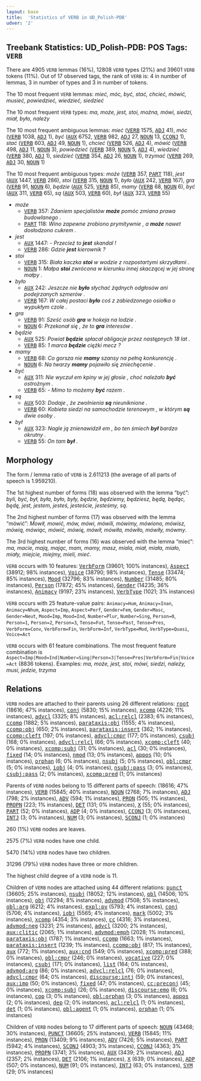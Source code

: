 ```yaml
---
layout: base
title:  'Statistics of VERB in UD_Polish-PDB'
udver: '2'
---
```


## Treebank Statistics: UD_Polish-PDB: POS Tags: `VERB`

There are 4905 `VERB` lemmas (16%), 12808 `VERB` types (21%) and 39601 `VERB` tokens (11%).
Out of 17 observed tags, the rank of `VERB` is: 4 in number of lemmas, 3 in number of types and 3 in number of tokens.

The 10 most frequent `VERB` lemmas: <em>mieć, móc, być, stać, chcieć, mówić, musieć, powiedzieć, wiedzieć, siedzieć</em>

The 10 most frequent `VERB` types:  <em>ma, może, jest, stoi, można, mówi, siedzi, miał, było, należy</em>

The 10 most frequent ambiguous lemmas: <em>mieć</em> (<tt><a href="pl_pdb-pos-VERB.html">VERB</a></tt> 1575, <tt><a href="pl_pdb-pos-ADJ.html">ADJ</a></tt> 41), <em>móc</em> (<tt><a href="pl_pdb-pos-VERB.html">VERB</a></tt> 1038, <tt><a href="pl_pdb-pos-ADJ.html">ADJ</a></tt> 1), <em>być</em> (<tt><a href="pl_pdb-pos-AUX.html">AUX</a></tt> 6752, <tt><a href="pl_pdb-pos-VERB.html">VERB</a></tt> 982, <tt><a href="pl_pdb-pos-ADJ.html">ADJ</a></tt> 27, <tt><a href="pl_pdb-pos-NOUN.html">NOUN</a></tt> 13, <tt><a href="pl_pdb-pos-CCONJ.html">CCONJ</a></tt> 1), <em>stać</em> (<tt><a href="pl_pdb-pos-VERB.html">VERB</a></tt> 603, <tt><a href="pl_pdb-pos-ADJ.html">ADJ</a></tt> 49, <tt><a href="pl_pdb-pos-NOUN.html">NOUN</a></tt> 1), <em>chcieć</em> (<tt><a href="pl_pdb-pos-VERB.html">VERB</a></tt> 526, <tt><a href="pl_pdb-pos-ADJ.html">ADJ</a></tt> 4), <em>mówić</em> (<tt><a href="pl_pdb-pos-VERB.html">VERB</a></tt> 498, <tt><a href="pl_pdb-pos-ADJ.html">ADJ</a></tt> 11, <tt><a href="pl_pdb-pos-NOUN.html">NOUN</a></tt> 3), <em>powiedzieć</em> (<tt><a href="pl_pdb-pos-VERB.html">VERB</a></tt> 389, <tt><a href="pl_pdb-pos-NOUN.html">NOUN</a></tt> 5, <tt><a href="pl_pdb-pos-ADJ.html">ADJ</a></tt> 4), <em>wiedzieć</em> (<tt><a href="pl_pdb-pos-VERB.html">VERB</a></tt> 380, <tt><a href="pl_pdb-pos-ADJ.html">ADJ</a></tt> 1), <em>siedzieć</em> (<tt><a href="pl_pdb-pos-VERB.html">VERB</a></tt> 354, <tt><a href="pl_pdb-pos-ADJ.html">ADJ</a></tt> 26, <tt><a href="pl_pdb-pos-NOUN.html">NOUN</a></tt> 1), <em>trzymać</em> (<tt><a href="pl_pdb-pos-VERB.html">VERB</a></tt> 269, <tt><a href="pl_pdb-pos-ADJ.html">ADJ</a></tt> 30, <tt><a href="pl_pdb-pos-NOUN.html">NOUN</a></tt> 1)

The 10 most frequent ambiguous types:  <em>może</em> (<tt><a href="pl_pdb-pos-VERB.html">VERB</a></tt> 357, <tt><a href="pl_pdb-pos-PART.html">PART</a></tt> 118), <em>jest</em> (<tt><a href="pl_pdb-pos-AUX.html">AUX</a></tt> 1447, <tt><a href="pl_pdb-pos-VERB.html">VERB</a></tt> 286), <em>stoi</em> (<tt><a href="pl_pdb-pos-VERB.html">VERB</a></tt> 315, <tt><a href="pl_pdb-pos-NOUN.html">NOUN</a></tt> 1), <em>było</em> (<tt><a href="pl_pdb-pos-AUX.html">AUX</a></tt> 242, <tt><a href="pl_pdb-pos-VERB.html">VERB</a></tt> 167), <em>gra</em> (<tt><a href="pl_pdb-pos-VERB.html">VERB</a></tt> 91, <tt><a href="pl_pdb-pos-NOUN.html">NOUN</a></tt> 6), <em>będzie</em> (<tt><a href="pl_pdb-pos-AUX.html">AUX</a></tt> 525, <tt><a href="pl_pdb-pos-VERB.html">VERB</a></tt> 85), <em>mamy</em> (<tt><a href="pl_pdb-pos-VERB.html">VERB</a></tt> 68, <tt><a href="pl_pdb-pos-NOUN.html">NOUN</a></tt> 6), <em>być</em> (<tt><a href="pl_pdb-pos-AUX.html">AUX</a></tt> 311, <tt><a href="pl_pdb-pos-VERB.html">VERB</a></tt> 65), <em>są</em> (<tt><a href="pl_pdb-pos-AUX.html">AUX</a></tt> 503, <tt><a href="pl_pdb-pos-VERB.html">VERB</a></tt> 60), <em>był</em> (<tt><a href="pl_pdb-pos-AUX.html">AUX</a></tt> 323, <tt><a href="pl_pdb-pos-VERB.html">VERB</a></tt> 55)


* <em>może</em>
  * <tt><a href="pl_pdb-pos-VERB.html">VERB</a></tt> 357: <em>Zdaniem specjalistów <b>może</b> pomóc zmiana prawa budowlanego .</em>
  * <tt><a href="pl_pdb-pos-PART.html">PART</a></tt> 118: <em>Wino zapewne zrobiono prymitywnie , a <b>może</b> nawet dosłodzono cukrem .</em>
* <em>jest</em>
  * <tt><a href="pl_pdb-pos-AUX.html">AUX</a></tt> 1447: <em>- Przecież to <b>jest</b> skandal !</em>
  * <tt><a href="pl_pdb-pos-VERB.html">VERB</a></tt> 286: <em>Gdzie <b>jest</b> kierownik ?</em>
* <em>stoi</em>
  * <tt><a href="pl_pdb-pos-VERB.html">VERB</a></tt> 315: <em>Biała kaczka <b>stoi</b> w wodzie z rozpostartymi skrzydłami .</em>
  * <tt><a href="pl_pdb-pos-NOUN.html">NOUN</a></tt> 1: <em>Małpa <b>stoi</b> zwrócona w kierunku innej skaczącej w jej stronę małpy .</em>
* <em>było</em>
  * <tt><a href="pl_pdb-pos-AUX.html">AUX</a></tt> 242: <em>Jeszcze nie <b>było</b> słychać żądnych odgłosów ani podejrzanych szmerów .</em>
  * <tt><a href="pl_pdb-pos-VERB.html">VERB</a></tt> 167: <em>W całej postaci <b>było</b> coś z zabiedzonego osiołka o wypukłym czole .</em>
* <em>gra</em>
  * <tt><a href="pl_pdb-pos-VERB.html">VERB</a></tt> 91: <em>Sześć osób <b>gra</b> w hokeja na lodzie .</em>
  * <tt><a href="pl_pdb-pos-NOUN.html">NOUN</a></tt> 6: <em>Przekonał się , że to <b>gra</b> interesów .</em>
* <em>będzie</em>
  * <tt><a href="pl_pdb-pos-AUX.html">AUX</a></tt> 525: <em>Powiat <b>będzie</b> spłacał obligacje przez następnych 18 lat .</em>
  * <tt><a href="pl_pdb-pos-VERB.html">VERB</a></tt> 85: <em>1 marca <b>będzie</b> ciężki mecz ?</em>
* <em>mamy</em>
  * <tt><a href="pl_pdb-pos-VERB.html">VERB</a></tt> 68: <em>Co gorsza nie <b>mamy</b> szansy na pełną konkurencję .</em>
  * <tt><a href="pl_pdb-pos-NOUN.html">NOUN</a></tt> 6: <em>Na twarzy <b>mamy</b> pojawiło się zniechęcenie .</em>
* <em>być</em>
  * <tt><a href="pl_pdb-pos-AUX.html">AUX</a></tt> 311: <em>Nie wyczuł em kpiny w jej głosie , choć należało <b>być</b> ostrożnym .</em>
  * <tt><a href="pl_pdb-pos-VERB.html">VERB</a></tt> 65: <em>- Mimo to możemy <b>być</b> razem .</em>
* <em>są</em>
  * <tt><a href="pl_pdb-pos-AUX.html">AUX</a></tt> 503: <em>Dodaje , że zwolnienia <b>są</b> nieuniknione .</em>
  * <tt><a href="pl_pdb-pos-VERB.html">VERB</a></tt> 60: <em>Kobieta siedzi na samochodzie terenowym , w którym <b>są</b> dwie osoby .</em>
* <em>był</em>
  * <tt><a href="pl_pdb-pos-AUX.html">AUX</a></tt> 323: <em>Nagle ją znienawidził em , bo ten śmiech <b>był</b> bardzo okrutny .</em>
  * <tt><a href="pl_pdb-pos-VERB.html">VERB</a></tt> 55: <em>On tam <b>był</b> .</em>

## Morphology

The form / lemma ratio of `VERB` is 2.611213 (the average of all parts of speech is 1.959210).

The 1st highest number of forms (18) was observed with the lemma “być”: <em>byli, być, był, była, było, były, będzie, będziemy, będziesz, będą, będąc, będę, jest, jestem, jesteś, jesteście, jesteśmy, są</em>.

The 2nd highest number of forms (17) was observed with the lemma “mówić”: <em>Mowił, mowić, mów, mówi, mówili, mówimy, mówiono, mówisz, mówią, mówiąc, mówić, mówię, mówił, mówiła, mówiło, mówiły, mówmy</em>.

The 3rd highest number of forms (16) was observed with the lemma “mieć”: <em>ma, macie, mają, mając, mam, mamy, masz, miala, miał, miała, miało, miały, miejcie, miejmy, mieli, mieć</em>.

`VERB` occurs with 10 features: <tt><a href="pl_pdb-feat-VerbForm.html">VerbForm</a></tt> (39601; 100% instances), <tt><a href="pl_pdb-feat-Aspect.html">Aspect</a></tt> (38912; 98% instances), <tt><a href="pl_pdb-feat-Voice.html">Voice</a></tt> (38790; 98% instances), <tt><a href="pl_pdb-feat-Tense.html">Tense</a></tt> (33474; 85% instances), <tt><a href="pl_pdb-feat-Mood.html">Mood</a></tt> (32796; 83% instances), <tt><a href="pl_pdb-feat-Number.html">Number</a></tt> (31485; 80% instances), <tt><a href="pl_pdb-feat-Person.html">Person</a></tt> (17872; 45% instances), <tt><a href="pl_pdb-feat-Gender.html">Gender</a></tt> (14235; 36% instances), <tt><a href="pl_pdb-feat-Animacy.html">Animacy</a></tt> (9197; 23% instances), <tt><a href="pl_pdb-feat-VerbType.html">VerbType</a></tt> (1021; 3% instances)

`VERB` occurs with 25 feature-value pairs: `Animacy=Hum`, `Animacy=Inan`, `Animacy=Nhum`, `Aspect=Imp`, `Aspect=Perf`, `Gender=Fem`, `Gender=Masc`, `Gender=Neut`, `Mood=Imp`, `Mood=Ind`, `Number=Plur`, `Number=Sing`, `Person=0`, `Person=1`, `Person=2`, `Person=3`, `Tense=Fut`, `Tense=Past`, `Tense=Pres`, `VerbForm=Conv`, `VerbForm=Fin`, `VerbForm=Inf`, `VerbType=Mod`, `VerbType=Quasi`, `Voice=Act`

`VERB` occurs with 61 feature combinations.
The most frequent feature combination is `Aspect=Imp|Mood=Ind|Number=Sing|Person=3|Tense=Pres|VerbForm=Fin|Voice=Act` (8836 tokens).
Examples: <em>ma, może, jest, stoi, mówi, siedzi, należy, musi, jedzie, trzyma</em>


## Relations

`VERB` nodes are attached to their parents using 26 different relations: <tt><a href="pl_pdb-dep-root.html">root</a></tt> (18616; 47% instances), <tt><a href="pl_pdb-dep-conj.html">conj</a></tt> (5830; 15% instances), <tt><a href="pl_pdb-dep-xcomp.html">xcomp</a></tt> (4226; 11% instances), <tt><a href="pl_pdb-dep-advcl.html">advcl</a></tt> (3325; 8% instances), <tt><a href="pl_pdb-dep-acl-relcl.html">acl:relcl</a></tt> (2383; 6% instances), <tt><a href="pl_pdb-dep-ccomp.html">ccomp</a></tt> (1882; 5% instances), <tt><a href="pl_pdb-dep-parataxis-obj.html">parataxis:obj</a></tt> (1555; 4% instances), <tt><a href="pl_pdb-dep-ccomp-obj.html">ccomp:obj</a></tt> (650; 2% instances), <tt><a href="pl_pdb-dep-parataxis-insert.html">parataxis:insert</a></tt> (362; 1% instances), <tt><a href="pl_pdb-dep-ccomp-cleft.html">ccomp:cleft</a></tt> (197; 0% instances), <tt><a href="pl_pdb-dep-advcl-cmpr.html">advcl:cmpr</a></tt> (177; 0% instances), <tt><a href="pl_pdb-dep-csubj.html">csubj</a></tt> (168; 0% instances), <tt><a href="pl_pdb-dep-advcl-relcl.html">advcl:relcl</a></tt> (66; 0% instances), <tt><a href="pl_pdb-dep-xcomp-cleft.html">xcomp:cleft</a></tt> (40; 0% instances), <tt><a href="pl_pdb-dep-xcomp-subj.html">xcomp:subj</a></tt> (31; 0% instances), <tt><a href="pl_pdb-dep-acl.html">acl</a></tt> (30; 0% instances), <tt><a href="pl_pdb-dep-fixed.html">fixed</a></tt> (14; 0% instances), <tt><a href="pl_pdb-dep-nmod.html">nmod</a></tt> (13; 0% instances), <tt><a href="pl_pdb-dep-appos.html">appos</a></tt> (10; 0% instances), <tt><a href="pl_pdb-dep-orphan.html">orphan</a></tt> (6; 0% instances), <tt><a href="pl_pdb-dep-nsubj.html">nsubj</a></tt> (5; 0% instances), <tt><a href="pl_pdb-dep-obl-cmpr.html">obl:cmpr</a></tt> (5; 0% instances), <tt><a href="pl_pdb-dep-iobj.html">iobj</a></tt> (4; 0% instances), <tt><a href="pl_pdb-dep-nsubj-pass.html">nsubj:pass</a></tt> (3; 0% instances), <tt><a href="pl_pdb-dep-csubj-pass.html">csubj:pass</a></tt> (2; 0% instances), <tt><a href="pl_pdb-dep-xcomp-pred.html">xcomp:pred</a></tt> (1; 0% instances)

Parents of `VERB` nodes belong to 15 different parts of speech:  (18616; 47% instances), <tt><a href="pl_pdb-pos-VERB.html">VERB</a></tt> (15845; 40% instances), <tt><a href="pl_pdb-pos-NOUN.html">NOUN</a></tt> (2768; 7% instances), <tt><a href="pl_pdb-pos-ADJ.html">ADJ</a></tt> (798; 2% instances), <tt><a href="pl_pdb-pos-ADV.html">ADV</a></tt> (594; 1% instances), <tt><a href="pl_pdb-pos-PRON.html">PRON</a></tt> (505; 1% instances), <tt><a href="pl_pdb-pos-PROPN.html">PROPN</a></tt> (223; 1% instances), <tt><a href="pl_pdb-pos-DET.html">DET</a></tt> (131; 0% instances), <tt><a href="pl_pdb-pos-X.html">X</a></tt> (55; 0% instances), <tt><a href="pl_pdb-pos-PART.html">PART</a></tt> (52; 0% instances), <tt><a href="pl_pdb-pos-ADP.html">ADP</a></tt> (4; 0% instances), <tt><a href="pl_pdb-pos-CCONJ.html">CCONJ</a></tt> (3; 0% instances), <tt><a href="pl_pdb-pos-INTJ.html">INTJ</a></tt> (3; 0% instances), <tt><a href="pl_pdb-pos-NUM.html">NUM</a></tt> (3; 0% instances), <tt><a href="pl_pdb-pos-SCONJ.html">SCONJ</a></tt> (1; 0% instances)

260 (1%) `VERB` nodes are leaves.

2575 (7%) `VERB` nodes have one child.

5470 (14%) `VERB` nodes have two children.

31296 (79%) `VERB` nodes have three or more children.

The highest child degree of a `VERB` node is 11.

Children of `VERB` nodes are attached using 44 different relations: <tt><a href="pl_pdb-dep-punct.html">punct</a></tt> (36605; 25% instances), <tt><a href="pl_pdb-dep-nsubj.html">nsubj</a></tt> (18052; 12% instances), <tt><a href="pl_pdb-dep-obl.html">obl</a></tt> (14506; 10% instances), <tt><a href="pl_pdb-dep-obj.html">obj</a></tt> (12294; 8% instances), <tt><a href="pl_pdb-dep-advmod.html">advmod</a></tt> (7508; 5% instances), <tt><a href="pl_pdb-dep-obl-arg.html">obl:arg</a></tt> (6212; 4% instances), <tt><a href="pl_pdb-dep-expl-pv.html">expl:pv</a></tt> (5793; 4% instances), <tt><a href="pl_pdb-dep-conj.html">conj</a></tt> (5706; 4% instances), <tt><a href="pl_pdb-dep-iobj.html">iobj</a></tt> (5565; 4% instances), <tt><a href="pl_pdb-dep-mark.html">mark</a></tt> (5002; 3% instances), <tt><a href="pl_pdb-dep-xcomp.html">xcomp</a></tt> (4354; 3% instances), <tt><a href="pl_pdb-dep-cc.html">cc</a></tt> (4316; 3% instances), <tt><a href="pl_pdb-dep-advmod-neg.html">advmod:neg</a></tt> (3231; 2% instances), <tt><a href="pl_pdb-dep-advcl.html">advcl</a></tt> (3200; 2% instances), <tt><a href="pl_pdb-dep-aux-clitic.html">aux:clitic</a></tt> (2065; 1% instances), <tt><a href="pl_pdb-dep-advmod-emph.html">advmod:emph</a></tt> (2028; 1% instances), <tt><a href="pl_pdb-dep-parataxis-obj.html">parataxis:obj</a></tt> (1787; 1% instances), <tt><a href="pl_pdb-dep-ccomp.html">ccomp</a></tt> (1663; 1% instances), <tt><a href="pl_pdb-dep-parataxis-insert.html">parataxis:insert</a></tt> (1239; 1% instances), <tt><a href="pl_pdb-dep-ccomp-obj.html">ccomp:obj</a></tt> (817; 1% instances), <tt><a href="pl_pdb-dep-aux.html">aux</a></tt> (772; 1% instances), <tt><a href="pl_pdb-dep-aux-cnd.html">aux:cnd</a></tt> (549; 0% instances), <tt><a href="pl_pdb-dep-xcomp-pred.html">xcomp:pred</a></tt> (388; 0% instances), <tt><a href="pl_pdb-dep-obl-cmpr.html">obl:cmpr</a></tt> (246; 0% instances), <tt><a href="pl_pdb-dep-vocative.html">vocative</a></tt> (227; 0% instances), <tt><a href="pl_pdb-dep-csubj.html">csubj</a></tt> (171; 0% instances), <tt><a href="pl_pdb-dep-list.html">list</a></tt> (164; 0% instances), <tt><a href="pl_pdb-dep-advmod-arg.html">advmod:arg</a></tt> (86; 0% instances), <tt><a href="pl_pdb-dep-advcl-relcl.html">advcl:relcl</a></tt> (76; 0% instances), <tt><a href="pl_pdb-dep-advcl-cmpr.html">advcl:cmpr</a></tt> (64; 0% instances), <tt><a href="pl_pdb-dep-discourse-intj.html">discourse:intj</a></tt> (59; 0% instances), <tt><a href="pl_pdb-dep-aux-imp.html">aux:imp</a></tt> (50; 0% instances), <tt><a href="pl_pdb-dep-fixed.html">fixed</a></tt> (47; 0% instances), <tt><a href="pl_pdb-dep-cc-preconj.html">cc:preconj</a></tt> (45; 0% instances), <tt><a href="pl_pdb-dep-xcomp-subj.html">xcomp:subj</a></tt> (26; 0% instances), <tt><a href="pl_pdb-dep-discourse-emo.html">discourse:emo</a></tt> (6; 0% instances), <tt><a href="pl_pdb-dep-cop.html">cop</a></tt> (3; 0% instances), <tt><a href="pl_pdb-dep-obl-orphan.html">obl:orphan</a></tt> (3; 0% instances), <tt><a href="pl_pdb-dep-appos.html">appos</a></tt> (2; 0% instances), <tt><a href="pl_pdb-dep-dep.html">dep</a></tt> (2; 0% instances), <tt><a href="pl_pdb-dep-acl-relcl.html">acl:relcl</a></tt> (1; 0% instances), <tt><a href="pl_pdb-dep-det.html">det</a></tt> (1; 0% instances), <tt><a href="pl_pdb-dep-obl-agent.html">obl:agent</a></tt> (1; 0% instances), <tt><a href="pl_pdb-dep-orphan.html">orphan</a></tt> (1; 0% instances)

Children of `VERB` nodes belong to 17 different parts of speech: <tt><a href="pl_pdb-pos-NOUN.html">NOUN</a></tt> (43468; 30% instances), <tt><a href="pl_pdb-pos-PUNCT.html">PUNCT</a></tt> (36605; 25% instances), <tt><a href="pl_pdb-pos-VERB.html">VERB</a></tt> (15845; 11% instances), <tt><a href="pl_pdb-pos-PRON.html">PRON</a></tt> (13409; 9% instances), <tt><a href="pl_pdb-pos-ADV.html">ADV</a></tt> (7426; 5% instances), <tt><a href="pl_pdb-pos-PART.html">PART</a></tt> (5942; 4% instances), <tt><a href="pl_pdb-pos-SCONJ.html">SCONJ</a></tt> (4903; 3% instances), <tt><a href="pl_pdb-pos-CCONJ.html">CCONJ</a></tt> (4363; 3% instances), <tt><a href="pl_pdb-pos-PROPN.html">PROPN</a></tt> (3741; 3% instances), <tt><a href="pl_pdb-pos-AUX.html">AUX</a></tt> (3439; 2% instances), <tt><a href="pl_pdb-pos-ADJ.html">ADJ</a></tt> (2357; 2% instances), <tt><a href="pl_pdb-pos-DET.html">DET</a></tt> (2106; 1% instances), <tt><a href="pl_pdb-pos-X.html">X</a></tt> (639; 0% instances), <tt><a href="pl_pdb-pos-ADP.html">ADP</a></tt> (507; 0% instances), <tt><a href="pl_pdb-pos-NUM.html">NUM</a></tt> (91; 0% instances), <tt><a href="pl_pdb-pos-INTJ.html">INTJ</a></tt> (63; 0% instances), <tt><a href="pl_pdb-pos-SYM.html">SYM</a></tt> (29; 0% instances)

